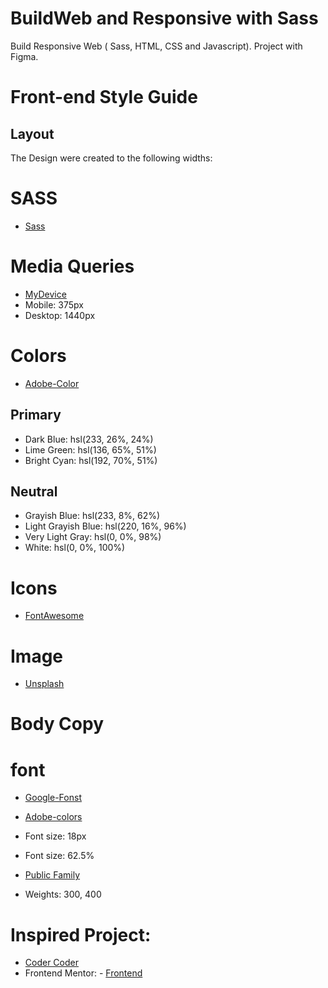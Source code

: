 # BuildWeb and Responsive with Sass
Build  Responsive Web ( Sass, HTML, CSS and Javascript). Project with Figma. 

# Front-end Style Guide
## Layout

The Design were created to the following widths:

# SASS
- [Sass](https://sass-lang.com/)

# Media Queries

- [MyDevice](https://www.mydevice.io/#compare-devices)
- Mobile: 375px
- Desktop: 1440px

# Colors

- [Adobe-Color](https://color.adobe.com/es/create/color-wheel)
## Primary
- Dark Blue: hsl(233, 26%, 24%)
- Lime Green: hsl(136, 65%, 51%)
- Bright Cyan: hsl(192, 70%, 51%)
## Neutral
- Grayish Blue: hsl(233, 8%, 62%)
- Light Grayish Blue: hsl(220, 16%, 96%)
- Very Light Gray: hsl(0, 0%, 98%)
- White: hsl(0, 0%, 100%)

# Icons
- [FontAwesome](https://fontawesome.com/)

# Image
- [Unsplash](https://unsplash.com/)

# Body Copy 

# font
- [Google-Fonst](https://fonts.adobe.com/)
- [Adobe-colors](https://fonts.google.com/)
- Font size: 18px
- Font size: 62.5% 

- [Public Family](https://fonts.google.com/specimen/Public+Sans?preview.text_type=custom)
- Weights: 300, 400

# Inspired Project: 
- [Coder Coder](https://www.youtube.com/watch?v=8w_kHIAkucA&list=PLUWqFDiirlsuYscECzks6zIZWr_Cfcx9k)
- Frontend Mentor: - [Frontend](https://www.frontendmentor.io/challenges)
